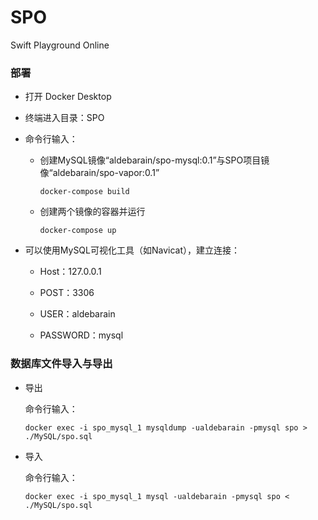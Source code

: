 # SPO

 Swift Playground Online



### 部署

- 打开 Docker Desktop

- 终端进入目录：SPO

- 命令行输入：

  - 创建MySQL镜像“aldebarain/spo-mysql:0.1”与SPO项目镜像“aldebarain/spo-vapor:0.1”

    `docker-compose build`  

  - 创建两个镜像的容器并运行

    `docker-compose up` 

- 可以使用MySQL可视化工具（如Navicat），建立连接：

  - Host：127.0.0.1

  - POST：3306
  - USER：aldebarain
  - PASSWORD：mysql



### 数据库文件导入与导出

- 导出

  命令行输入：

  `docker exec -i spo_mysql_1 mysqldump -ualdebarain -pmysql spo > ./MySQL/spo.sql`

- 导入

  命令行输入：

  `docker exec -i spo_mysql_1 mysql -ualdebarain -pmysql spo < ./MySQL/spo.sql`

